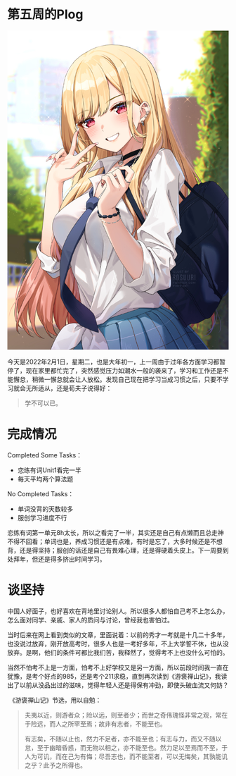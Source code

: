 # 第五周的Plog

![](Source/05/preface.jpg)

​		今天是2022年2月1日，星期二，也是大年初一，上一周由于过年各方面学习都暂停了，现在家里都忙完了，突然感觉压力如潮水一般的袭来了，学习和工作还是不能懈怠，稍微一懈怠就会让人放松。发现自己现在把学习当成习惯之后，只要不学习就会无所适从，还是荀夫子说得好：

>  学不可以已。



# 完成情况

Completed Some Tasks：

- 恋练有词Unit1看完一半
- 每天平均两个算法题

No Completed Tasks：

- 单词没背的天数较多
- 服创学习进度不行

​		恋练有词第一单元8h太长，所以之看完了一半，其实还是自己有点懒而且总走神不得不回看；单词也是，养成习惯还是有点难，有时是忘了，大多时候还是不想背，还是得坚持；服创的话还是自己有畏难心理，还是得硬着头皮上。下一周要到处拜年，但还是得多挤出时间学习。



# 谈坚持

​		中国人好面子，也好喜欢在背地里讨论别人。所以很多人都怕自己考不上怎么办，怎么面对同学、亲戚、家人的质问与讨论，曾经我也害怕过。

​		当时后来在网上看到类似的文章，里面说着：以前的秀才一考就是十几二十多年，也没说过放弃，刚开放高考时，很多人也是一考好多年，不上大学誓不休，也从没放弃。是啊，他们的条件可都比我们苦，我释然了，觉得考不上也没什么可怕的。

​		当然不怕考不上是一方面，怕考不上好学校又是另一方面，所以前段时间我一直在犹豫，是考个好点的985，还是考个211求稳，直到再次读到《游褒禅山记》，我读出了以前从没品出过的滋味，觉得年轻人还是得保有冲劲，即使头破血流又何妨？

​		《游褒禅山记》节选，用以自勉：

>  夫夷以近，则游者众；险以远，则至者少；而世之奇伟瑰怪非常之观，常在于险远，而人之所罕至焉；故非有志者，不能至也。
>
>  有志矣，不随以止也，然力不足者，亦不能至也；有志与力，而又不随以怠，至于幽暗昏惑，而无物以相之，亦不能至也。然力足以至焉而不至，于人为可讥，而在己为有悔；尽吾志也，而不能至者，可以无悔矣，其孰能讥之乎？此予之所得也。

